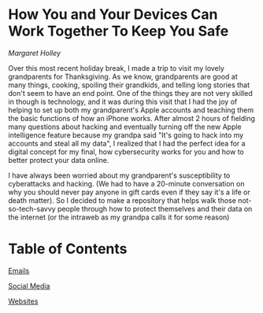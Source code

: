 # How You and Your Devices Can Work Together To Keep You Safe
_Margaret Holley_

Over this most recent holiday break, I made a trip to visit my lovely grandparents for Thanksgiving. As we know, grandparents are good at many things, cooking, spoiling their grandkids, and telling long stories that don't seem to have an end point. One of the things they are not very skilled in though is technology, and it was during this visit that I had the joy of helping to set up both my grandparent's Apple accounts and teaching them the basic functions of how an iPhone works. After almost 2 hours of fielding many questions about hacking and eventually turning off the new Apple intelligence feature because my grandpa said "It's going to hack into my accounts and steal all my data", I realized that I had the perfect idea for a digital concept for my final, how cybersecurity works for you and how to better protect your data online. 

I have always been worried about my grandparent's susceptibility to cyberattacks and hacking. (We had to have a 20-minute conversation on why you should never pay anyone in gift cards even if they say it's a life or death matter). So I decided to make a repository that helps walk those not-so-tech-savvy people through how to protect themselves and their data on the internet (or the intraweb as my grandpa calls it for some reason)

# Table of Contents

[Emails](Emails.md)

[Social Media](SocialMedia.md)

[Websites](websites.md)



